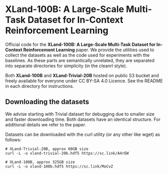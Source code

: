 # XLand-100B: A Large-Scale Multi-Task Dataset for In-Context Reinforcement Learning

Official code for the **XLand-100B: A Large-Scale Multi-Task Dataset for In-Context Reinforcement Learning** paper. We provide the utilities used to collect the datasets as well as the code used for experiments with the baselines. As these parts are semantically unrelated, they are separated into separate directories for simplicity (in the cleanrl style).

Both **XLand-100B** and **XLand-Trivial-20B** hosted on public S3 bucket and freely available for everyone under CC BY-SA 4.0 Licence. See the README in each directory for instructions.

## Downloading the datasets

We advise starting with Trivial dataset for debugging due to smaller size and faster downloading time. Both datasets have an identical structure. For additional details we refer to the paper. 

Datasets can be downloaded with the curl utility (or any other like wget) as follows:
```commandline
# XLand-Trivial-20B, approx 60GB size
curl -L -o xland-trivial-20b.hdf5 https://sc.link/A4rEW

# XLand-100B, approx 325GB size
curl -L -o xland-100b.hdf5 https://sc.link/MoCvZ
```